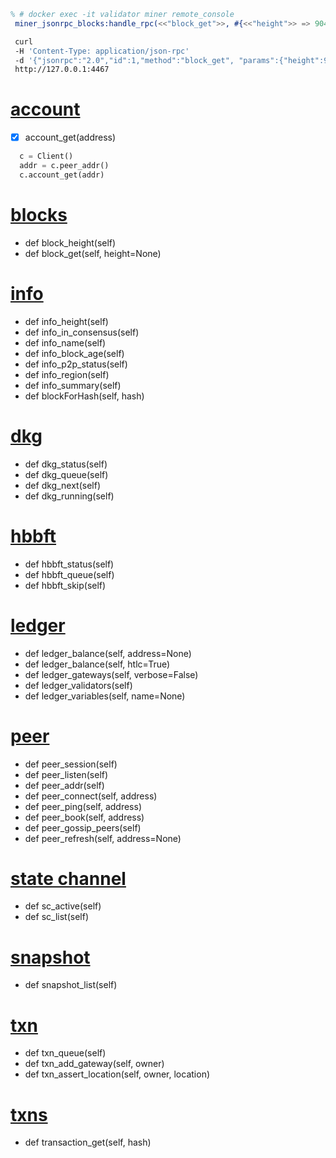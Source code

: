  
  ```erlang 
  % # docker exec -it validator miner remote_console
   miner_jsonrpc_blocks:handle_rpc(<<"block_get">>, #{<<"height">> => 904612}).
```

```bash
 curl 
 -H 'Content-Type: application/json-rpc' 
 -d '{"jsonrpc":"2.0","id":1,"method":"block_get", "params":{"height":904612}}' 
 http://127.0.0.1:4467
```

# [account](https://github.com/helium/miner/tree/master/src/jsonrpc/miner_jsonrpc_accounts.erl)
 - [X] account_get(address)
  ```python
    c = Client()
    addr = c.peer_addr()
    c.account_get(addr)
  ```

# [blocks](https://github.com/helium/miner/tree/master/src/jsonrpc/miner_jsonrpc_blocks.erl)
 - def block_height(self)
 - def block_get(self, height=None)

# [info](https://github.com/helium/miner/tree/master/src/jsonrpc/miner_jsonrpc_info.erl)
 - def info_height(self)
 - def info_in_consensus(self) 
 - def info_name(self)
 - def info_block_age(self)
 - def info_p2p_status(self) 
 - def info_region(self)
 - def info_summary(self)
 - def blockForHash(self, hash)

# [dkg](https://github.com/helium/miner/tree/master/src/jsonrpc/miner_jsonrpc_dkg.erl)
 - def dkg_status(self)
 - def dkg_queue(self)
 - def dkg_next(self)
 - def dkg_running(self)

# [hbbft](https://github.com/helium/miner/tree/master/src/jsonrpc/miner_jsonrpc_hbbft.erl)
 - def hbbft_status(self)
 - def hbbft_queue(self)
 - def hbbft_skip(self)

# [ledger](https://github.com/helium/miner/tree/master/src/jsonrpc/miner_jsonrpc_ledger.erl)
 - def ledger_balance(self, address=None)
 - def ledger_balance(self, htlc=True)
 - def ledger_gateways(self, verbose=False)
 - def ledger_validators(self)
 - def ledger_variables(self, name=None)

# [peer](https://github.com/helium/miner/tree/master/src/jsonrpc/miner_jsonrpc_peer.erl)
  - def peer_session(self)
  - def peer_listen(self)
  - def peer_addr(self)
  - def peer_connect(self, address)
  - def peer_ping(self, address)
  - def peer_book(self, address)
  - def peer_gossip_peers(self)
  - def peer_refresh(self, address=None)
    
# [state channel](https://github.com/helium/miner/tree/master/src/jsonrpc/miner_jsonrpc_sc.erl)
 - def sc_active(self)
 - def sc_list(self)

# [snapshot](https://github.com/helium/miner/tree/master/src/jsonrpc/miner_jsonrpc_snapshot.erl)
 - def snapshot_list(self)

# [txn](https://github.com/helium/miner/tree/master/src/jsonrpc/miner_jsonrpc_txn.erl)
 - def txn_queue(self)
 - def txn_add_gateway(self, owner)
 - def txn_assert_location(self, owner, location)

# [txns](https://github.com/helium/miner/tree/master/src/jsonrpc/miner_jsonrpc_txns.erl)
- def transaction_get(self, hash)